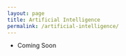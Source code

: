 ```yaml
---
layout: page
title: Artificial Intelligence
permalink: /artificial-intelligence/
---
```


- Coming Soon
